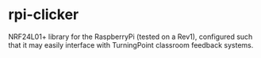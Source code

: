 # rpi-clicker
NRF24L01+ library for the RaspberryPi (tested on a Rev1), configured such that it may easily interface with TurningPoint classroom feedback systems.
